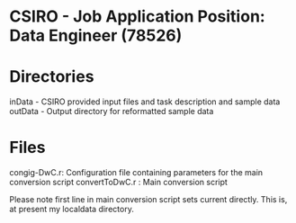 
CSIRO - Job Application
Position: Data Engineer (78526)
===============================

Directories
===========
inData  - CSIRO provided input files and task description and sample data
outData - Output directory for reformatted sample data

Files
=====

congig-DwC.r: Configuration file containing parameters for the main conversion script
convertToDwC.r : Main conversion script

Please note first line in main conversion script sets current directly. This is, at present my localdata directory.
